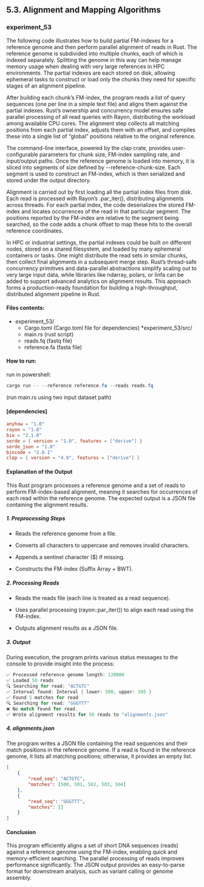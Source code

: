 ## 5.3. Alignment and Mapping Algorithms

### experiment_53

The following code illustrates how to build partial FM-indexes for a reference genome and then perform parallel alignment of reads in Rust. The reference genome is subdivided into multiple chunks, each of which is indexed separately. Splitting the genome in this way can help manage memory usage when dealing with very large references in HPC environments. The partial indexes are each stored on disk, allowing ephemeral tasks to construct or load only the chunks they need for specific stages of an alignment pipeline.

After building each chunk’s FM-index, the program reads a list of query sequences (one per line in a simple text file) and aligns them against the partial indexes. Rust’s ownership and concurrency model ensures safe parallel processing of all read queries with Rayon, distributing the workload among available CPU cores. The alignment step collects all matching positions from each partial index, adjusts them with an offset, and compiles these into a single list of “global” positions relative to the original reference.

The command-line interface, powered by the clap crate, provides user-configurable parameters for chunk size, FM-index sampling rate, and input/output paths. Once the reference genome is loaded into memory, it is sliced into segments of size defined by --reference-chunk-size. Each segment is used to construct an FM-index, which is then serialized and stored under the output directory.

Alignment is carried out by first loading all the partial index files from disk. Each read is processed with Rayon’s .par_iter(), distributing alignments across threads. For each partial index, the code deserializes the stored FM-index and locates occurrences of the read in that particular segment. The positions reported by the FM-index are relative to the segment being searched, so the code adds a chunk offset to map these hits to the overall reference coordinates.

In HPC or industrial settings, the partial indexes could be built on different nodes, stored on a shared filesystem, and loaded by many ephemeral containers or tasks. One might distribute the read sets in similar chunks, then collect final alignments in a subsequent merge step. Rust’s thread-safe concurrency primitives and data-parallel abstractions simplify scaling out to very large input data, while libraries like ndarray, polars, or linfa can be added to support advanced analytics on alignment results. This approach forms a production-ready foundation for building a high-throughput, distributed alignment pipeline in Rust.

#### Files contents:
* experiment_53/
  * Cargo.toml (Cargo.toml file for dependencies)
*experiment_53/src/
  * main.rs (rust script)
  * reads.fq (fastq file)
  * reference.fa (fasta file)

#### How to run:

run in powershell:

```powershell
cargo run -- --reference reference.fa --reads reads.fq
```

(run main.rs using two input dataset path)
  
#### [dependencies]

```toml
anyhow = "1.0"
rayon = "1.8"
bio = "2.1.0"
serde = { version = "1.0", features = ["derive"] }
serde_json = "1.0"
bincode = "2.0.1"
clap = { version = "4.0", features = ["derive"] }
```

#### Explanation of the Output

This Rust program processes a reference genome and a set of reads to perform FM-index-based alignment, meaning it searches for occurrences of each read within the reference genome. The expected output is a JSON file containing the alignment results.

##### 1. Preprocessing Steps

* Reads the reference genome from a file.

* Converts all characters to uppercase and removes invalid characters.

* Appends a sentinel character ($) if missing.

* Constructs the FM-index (Suffix Array + BWT).

##### 2. Processing Reads

* Reads the reads file (each line is treated as a read sequence).

* Uses parallel processing (rayon::par_iter()) to align each read using the FM-index.

* Outputs alignment results as a JSON file.

##### 3. Output
During execution, the program prints various status messages to the console to provide insight into the process:

```rust
✅ Processed reference genome length: 120000
✅ Loaded 50 reads
🔍 Searching for read: "ACTGTC"
✅ Interval found: Interval { lower: 500, upper: 505 }
✅ Found 5 matches for read
🔍 Searching for read: "GGGTTT"
❌ No match found for read.
✅ Wrote alignment results for 50 reads to "alignments.json"
```

##### 4. alignments.json 
The program writes a JSON file containing the read sequences and their match positions in the reference genome. If a read is found in the reference genome, it lists all matching positions; otherwise, it provides an empty list.

```json
[
    {
        "read_seq": "ACTGTC",
        "matches": [500, 501, 502, 503, 504]
    },
    {
        "read_seq": "GGGTTT",
        "matches": []
    }
]
```

#### Conclusion
This program efficiently aligns a set of short DNA sequences (reads) against a reference genome using the FM-index, enabling quick and memory-efficient searching. The parallel processing of reads improves performance significantly. The JSON output provides an easy-to-parse format for downstream analysis, such as variant calling or genome assembly.
